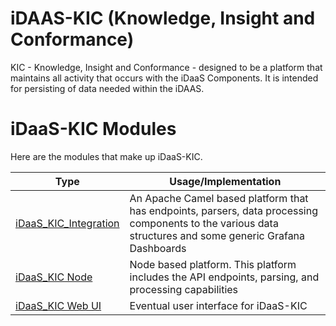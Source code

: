 # iDAAS-KIC (Knowledge, Insight and Conformance)
KIC - Knowledge, Insight and Conformance - designed to be a platform that maintains all activity that occurs with the iDaaS Components.
It is intended for persisting of data needed within the iDAAS. 

# iDaaS-KIC Modules
Here are the modules that make up iDaaS-KIC.

| Type|Usage/Implementation |
| -------------|----------|
|[iDaaS_KIC_Integration](https://github.com/Project-Herophilus/iDaaS-KIC/tree/main/iDaaS-KIC-Integration)| An Apache Camel based platform that has endpoints, parsers, data processing components to the various data structures and some generic Grafana Dashboards|
|[iDaaS_KIC Node](https://github.com/Project-Herophilus/iDaaS-KIC/tree/main/iDaaS-KIC-Web-API)|Node based platform. This platform includes the API endpoints, parsing, and processing capabilities|
|[iDaaS_KIC Web UI](https://github.com/Project-Herophilus/DataSynthesis/tree/main/WebPlatform-UI)|Eventual user interface for iDaaS-KIC|

